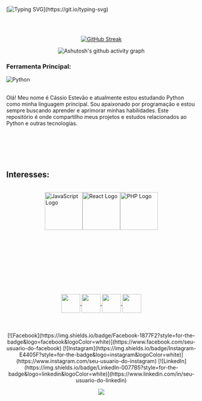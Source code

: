 [![Typing SVG](https://readme-typing-svg.demolab.com?font=Cinzel&weight=500&size=30&pause=1000&color=F7F7F7&random=false&width=435&lines=Bem+vindos+(a)!+;Aqui+est%C3%A3o+alguns+dos+meus+projetos+e+estudos+desenvolvidos+em+diversas+linguagens.)](https://git.io/typing-svg)

<br>
<br>

<div align="center">

[![GitHub Streak](https://github-readme-streak-stats.herokuapp.com?user=cassioestevao&theme=dark&locale=pt_BR&date_format=n%2Fj%5B%2FY%5D&card_width=900)](https://git.io/streak-stats)
</div>



<div align="center" >
   
![Ashutosh's github activity graph](https://ssr-contributions-svg.vercel.app/_/cassioestevao?chart=3dbar&gap=0.6&scale=2&flatten=2&animation=wave&animation_duration=1&animation_delay=0.05&animation_amplitude=40&animation_frequency=0.75&animation_wave_center=10_0&format=svg&weeks=30&theme=yellow) 

</div>

### Ferramenta Principal:
![Python](https://www.python.org/static/img/python-logo.png)

<br>
Olá! Meu nome é Cássio Estevão e atualmente estou estudando Python como minha linguagem principal. Sou apaixonado por programação e estou sempre buscando aprender e aprimorar minhas habilidades. Este repositório é onde compartilho meus projetos e estudos relacionados ao Python e outras tecnologias.</a>
<br>
<br> 
<br>
<br>
<br>
<br> 
<h2 align="left"> Interesses: </h2>
<br>
<div style="display: flex; justify-content: center;">
    <img src="https://upload.wikimedia.org/wikipedia/commons/9/99/Unofficial_JavaScript_logo_2.svg" alt="JavaScript Logo" width="100">
    <img src="https://upload.wikimedia.org/wikipedia/commons/a/a7/React-icon.svg" alt="React Logo" width="100">
    <img src="https://upload.wikimedia.org/wikipedia/commons/2/27/PHP-logo.svg" alt="PHP Logo" width="100"><br>
</div>

<br> 
<br>
<br>
<br>
<br> 
<br>
<br>
<br>
<br> 
<br>

<div align="center"> 

<a href="https://instagram.com/cassioestevao" target="_blank">

<img align="center" height="50" width="50" src="https://img.shields.io/badge/Instagram-E4405F?style=for-the-badge&logo=instagram&logoColor=white">

</a>

<a href="https://www.facebook.com/cassioestevao" target="_blank">

<img align="center" height="50" width="50" src="https://img.shields.io/badge/Facebook-1877F2?style=for-the-badge&logo=facebook&logoColor=white">

</a>
<a href="mailto:cassioestevaops@gmail.com">
<img align="center"  height="50" width="50" src="https://img.icons8.com/ios-filled/50/000000/gmail.png">
</a>

<a  href="https://www.linkedin.com/in/cassioestevao/" target="_blank">
<img align="center"  height="50" width="50" src="https://cdn.jsdelivr.net/npm/simple-icons@5.10.2/icons/linkedin.svg">
</a>

<br>
   <br>
<br>
<br>
[![Facebook](https://img.shields.io/badge/Facebook-1877F2?style=for-the-badge&logo=facebook&logoColor=white)](https://www.facebook.com/seu-usuario-do-facebook)
[![Instagram](https://img.shields.io/badge/Instagram-E4405F?style=for-the-badge&logo=instagram&logoColor=white)](https://www.instagram.com/seu-usuario-do-instagram)
[![LinkedIn](https://img.shields.io/badge/LinkedIn-0077B5?style=for-the-badge&logo=linkedin&logoColor=white)](https://www.linkedin.com/in/seu-usuario-do-linkedin)
   
   
</div>

<p align="center" style="color: gold;">
  <img align="center" src="https://visit-counter.vercel.app/counter.png?page=https%3A%2F%2Fgithub.com%2Fcassioestevao&s=15&c=db006a&bg=428fd6&no=7&ff=digi&tb=Visitas%3A++&ta=">
</p>
<br>

